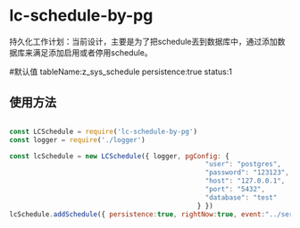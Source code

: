 # lc-schedule-by-pg
持久化工作计划：当前设计，主要是为了把schedule丟到数据库中，通过添加数据库来满足添加启用或者停用schedule。

#默认值
tableName:z_sys_schedule
persistence:true
status:1
## 使用方法


```javascript

const LCSchedule = require('lc-schedule-by-pg')
const logger = require('./logger')

const lcSchedule = new LCSchedule({ logger, pgConfig: {
                                                 "user": "postgres",
                                                 "password": "123123",
                                                 "host": "127.0.0.1",
                                                 "port": "5432",
                                                 "database": "test"
                                               } })
lcSchedule.addSchedule({ persistence:true, rightNow:true, event:"../services/myService", methodName:"deleteInfo",timeUnit:'days',interval:1 }).catch((e) => logger.error(e))

```

